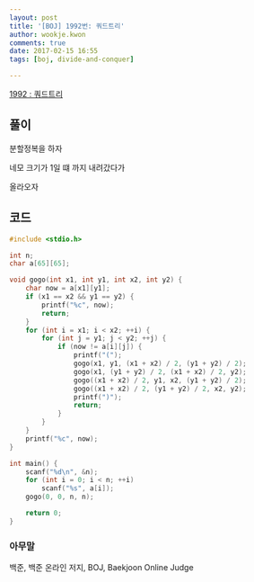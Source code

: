 ```yaml
---
layout: post
title: '[BOJ] 1992번: 쿼드트리'
author: wookje.kwon
comments: true
date: 2017-02-15 16:55
tags: [boj, divide-and-conquer]

---
```


[1992 : 쿼드트리](https://www.acmicpc.net/problem/1992)

## 풀이

분할정복을 하자  

네모 크기가 1일 떄 까지 내려갔다가  

올라오자  

## 코드

```cpp
#include <stdio.h>

int n;
char a[65][65];

void gogo(int x1, int y1, int x2, int y2) {
	char now = a[x1][y1];
	if (x1 == x2 && y1 == y2) {
		printf("%c", now);
		return;
	}
	for (int i = x1; i < x2; ++i) {
		for (int j = y1; j < y2; ++j) {
			if (now != a[i][j]) {
				printf("(");
				gogo(x1, y1, (x1 + x2) / 2, (y1 + y2) / 2);
				gogo(x1, (y1 + y2) / 2, (x1 + x2) / 2, y2);
				gogo((x1 + x2) / 2, y1, x2, (y1 + y2) / 2);
				gogo((x1 + x2) / 2, (y1 + y2) / 2, x2, y2);
				printf(")");
				return;
			}
		}
	}
	printf("%c", now);
}

int main() {
	scanf("%d\n", &n);
	for (int i = 0; i < n; ++i)
		scanf("%s", a[i]);
	gogo(0, 0, n, n);

	return 0;
}
```

### 아무말  
백준, 백준 온라인 저지, BOJ, Baekjoon Online Judge